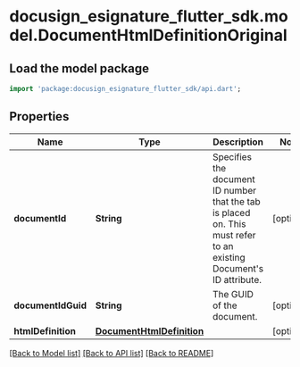 # docusign_esignature_flutter_sdk.model.DocumentHtmlDefinitionOriginal

## Load the model package
```dart
import 'package:docusign_esignature_flutter_sdk/api.dart';
```

## Properties
Name | Type | Description | Notes
------------ | ------------- | ------------- | -------------
**documentId** | **String** | Specifies the document ID number that the tab is placed on. This must refer to an existing Document's ID attribute. | [optional] 
**documentIdGuid** | **String** | The GUID of the document. | [optional] 
**htmlDefinition** | [**DocumentHtmlDefinition**](DocumentHtmlDefinition.md) |  | [optional] 

[[Back to Model list]](../README.md#documentation-for-models) [[Back to API list]](../README.md#documentation-for-api-endpoints) [[Back to README]](../README.md)


